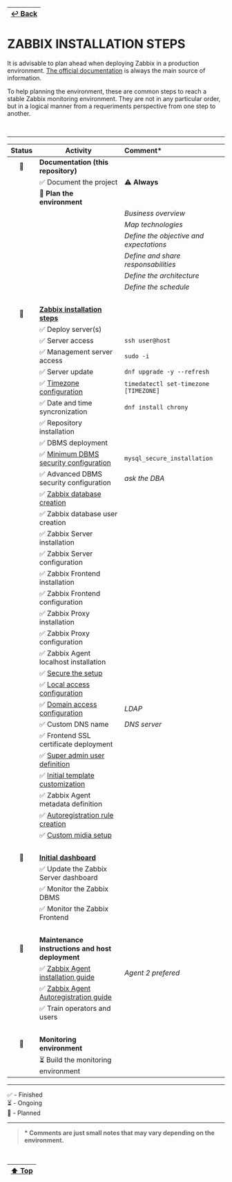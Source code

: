 | [↩️ Back](./) |
| --- |

# ZABBIX INSTALLATION STEPS

It is advisable to plan ahead when deploying Zabbix in a production environment. [The official documentation](https://www.zabbix.com/documentation/current/en) is always the main source of information.

To help planning the environment, these are common steps to reach a stable Zabbix monitoring environment. They are not in any particular order, but in a logical manner from a requeriments perspective from one step to another.

<BR>

---

| **Status** | **Activity** | **Comment\*** |
| :---: | --- | :--- |
| 📅 | **Documentation (this repository)** |
|                    | ✅ Document the project | ⚠️ **Always** |
|                    | 📅 **Plan the environment** | |
|                    | | _Business overview_ |
|                    | | _Map technologies_ |
|                    | | _Define the objective and expectations_ |
|                    | | _Define and share responsabilities_ |
|                    | | _Define the architecture_ |
|                    | | _Define the schedule_ |
| <BR>               | | |
| 📅 | [**Zabbix installation steps**](https://www.zabbix.com/documentation/current/en/manual/installation/getting_zabbix) |
|                    | ✅ Deploy server(s) | |
|                    | ✅ Server access | `ssh user@host` |
|                    | ✅ Management server access | `sudo -i` |
|                    | ✅ Server update | `dnf upgrade -y --refresh` |
|                    | ✅ [Timezone configuration](https://www.freedesktop.org/software/systemd/man/latest/timedatectl.html) | `timedatectl set-timezone [TIMEZONE]` |
|                    | ✅ Date and time syncronization | `dnf install chrony` |
|                    | ✅ Repository installation | |
|                    | ✅ DBMS deployment | |
|                    | ✅ [Minimum DBMS security configuration](https://dev.mysql.com/doc/mysql-secure-deployment-guide/8.0/en/) | `mysql_secure_installation` |
|                    | ✅ Advanced DBMS security configuration | _ask the DBA_ |
|                    | ✅ [Zabbix database creation](https://www.zabbix.com/documentation/current/en/manual/appendix/install/db_scripts) | |
|                    | ✅ Zabbix database user creation | |
|                    | ✅ Zabbix Server installation | |
|                    | ✅ Zabbix Server configuration | |
|                    | ✅ Zabbix Frontend installation | |
|                    | ✅ Zabbix Frontend configuration | |
|                    | ✅ Zabbix Proxy installation | |
|                    | ✅ Zabbix Proxy configuration | |
|                    | ✅ Zabbix Agent localhost installation | |
|                    | ✅ [Secure the setup](https://www.zabbix.com/documentation/current/en/manual/installation/requirements/best_practices) | |
|                    | ✅ [Local access configuration](https://www.zabbix.com/documentation/current/en/manual/config/users_and_usergroups) | |
|                    | ✅ [Domain access configuration](https://www.zabbix.com/documentation/current/en/manual/web_interface/frontend_sections/users/authentication) | _LDAP_ |
|                    | ✅ Custom DNS name | _DNS server_ |
|                    | ✅ Frontend SSL certificate deployment | |
|                    | ✅ [Super admin user definition](https://www.zabbix.com/documentation/current/en/manual/config/users_and_usergroups/permissions) | |
|                    | ✅ [Initial template customization](https://www.zabbix.com/documentation/current/en/manual/config/templates) | |
|                    | ✅ Zabbix Agent metadata definition | |
|                    | ✅ [Autoregistration rule creation](https://www.zabbix.com/documentation/current/en/manual/config/notifications/action) | |
|                    | ✅ [Custom midia setup](https://www.zabbix.com/documentation/current/en/manual/web_interface/frontend_sections/alerts/mediatypes) | |
| <BR>               | | |
| 📅 | [**Initial dashboard**](https://www.zabbix.com/documentation/current/en/manual/web_interface/frontend_sections/dashboards) | |
|                    | ✅ Update the Zabbix Server dashboard | |
|                    | ✅ Monitor the Zabbix DBMS | |
|                    | ✅ Monitor the Zabbix Frontend | |
| <BR>               | | |
| 📅 | **Maintenance instructions and host deployment** | |
|                    | ✅ [Zabbix Agent installation guide](https://www.zabbix.com/documentation/current/en/manual/concepts/agent) | _Agent 2 prefered_ |
|                    | ✅ [Zabbix Agent Autoregistration guide](https://www.zabbix.com/documentation/6.4/en/manual/discovery/auto_registration) | |
|                    | ✅ Train operators and users | |
| <BR>               | | |
| 📅 | **Monitoring environment** | |
|                    | ⏳ Build the monitoring environment | |

---

✅ - Finished \
⏳ - Ongoing \
📅 - Planned

---

> **\* Comments are just small notes that may vary depending on the environment.**

<BR>

| [⬆️ Top](#zabbix-monitoring-backlog-list) |
| --- |